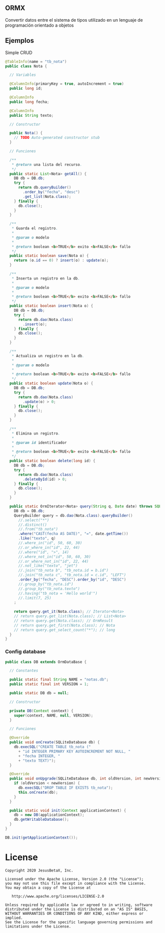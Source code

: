 ## ORMX

Convertir datos entre el sistema de tipos utilizado en un lenguaje de programación orientado a objetos

## Ejemplos

Simple CRUD

```java
@TableInfo(name = "tb_nota")
public class Nota {

  // Variables

  @ColumnInfo(primaryKey = true, autoIncrement = true)
  public long id;

  @ColumnInfo
  public long fecha;

  @ColumnInfo
  public String texto;

  // Constructor

  public Nota() {
    // TODO Auto-generated constructor stub
  }

  // Funciones 

  /**
   * @return una lista del recurso.
   */
  public static List<Nota> getAll() {
    DB db = DB.db;
    try {
      return db.queryBuilder()
        .order_by("fecha", "desc")
        .get_list(Nota.class);
    } finally {
      db.close();
    }
  }

  /**
   * Guarda el registro.
   * 
   * @param o modelo
   * 
   * @return boolean <b>TRUE</b> exito <b>FALSE</b> fallo
   */
  public static boolean save(Nota o) {
    return (o.id == 0) ? insert(o) : update(o);
  }

  /**
   * Inserta un registro en la db.
   * 
   * @param o modelo
   * 
   * @return boolean <b>TRUE</b> exito <b>FALSE</b> fallo
   */
  public static boolean insert(Nota o) {
    DB db = DB.db;
    try {
      return db.dao(Nota.class)
        .insert(o);
    } finally {
      db.close();
    }
  }

  /**
   * Actualiza un registro en la db.
   * 
   * @param o modelo
   * 
   * @return boolean <b>TRUE</b> exito <b>FALSE</b> fallo
   */
  public static boolean update(Nota o) {
    DB db = DB.db;
    try {
      return db.dao(Nota.class)
        .update(o) > 0;
    } finally {
      db.close();
    }
  }

  /**
   * Elimina un registro.
   * 
   * @param id identificador
   *
   * @return boolean <b>TRUE</b> exito <b>FALSE</b> fallo
   */
  public static boolean delete(long id) {
    DB db = DB.db;
    try {
      return db.dao(Nota.class)
        .deleteById(id) > 0;
    } finally {
      db.close();
    }
  }

  public static OrmIterator<Nota> query(String q, Date date) throws SQLException {
    DB db = DB.db;
    QueryBuilder query = db.dao(Nota.class).queryBuilder()
      //.select("*")
      //.distinct()
      //.from("tb_nota")
      .where("CAST(fecha AS DATE)", "=", date.getTime())
      .like("texto", q)
      //.where_in("id", 50, 60, 30)
      //.or_where_in("id", 22, 44)
      //.where("id", ">", 14)
      //.where_not_in("id", 50, 60, 30)
      //.or_where_not_in("id", 22, 44)
      //.not_like("texto", "jet")
      //.join("tb_nota b", "tb_nota.id = b.id")
      //.join("tb_nota c", "tb_nota.id = c.id", "LEFT")
      .order_by("fecha", "DESC").order_by("id", "DESC")
      //.group_by("tb_nota.id")
      //.group_by("tb_nota.texto")
      //.having("tb_nota = 'Hello world'")
      //.limit(7, 25)
    ;
    
    return query.get_it(Nota.class); // Iterator<Nota>
    // return query.get_list(Nota.class); // List<Nota>
    // return query.get(Nota.class); // OrmResult
    // return query.get_first(Nota.class); // Nota
    // return query.get_select_count("*"); // long
  }
}

```

### Config database

```java
public class DB extends OrmDataBase {

  // Constantes

  public static final String NAME = "notas.db";
  public static final int VERSION = 1;

  public static DB db = null;

  // Constructor

  private DB(Context context) {
    super(context, NAME, null, VERSION);
  }

  // Funciones

  @Override
  public void onCreate(SQLiteDatabase db) {
    db.execSQL("CREATE TABLE tb_nota ("
      + "id INTEGER PRIMARY KEY AUTOINCREMENT NOT NULL, "
      + "fecha INTEGER, "
      + "texto TEXT)");
  }

  @Override
  public void onUpgrade(SQLiteDatabase db, int oldVersion, int newVersion) {
    if (oldVersion < newVersion) {
      db.execSQL("DROP TABLE IF EXISTS tb_nota");
      this.onCreate(db);
    }
  }

  public static void init(Context applicationContext) {
    db = new DB(applicationContext);
    db.getWritableDatabase();
  }
}
```

```java
DB.init(getApplicationContext());
```

License
=======

    Copyright 2020 JesusBetaX, Inc.

    Licensed under the Apache License, Version 2.0 (the "License");
    you may not use this file except in compliance with the License.
    You may obtain a copy of the License at

       http://www.apache.org/licenses/LICENSE-2.0

    Unless required by applicable law or agreed to in writing, software
    distributed under the License is distributed on an "AS IS" BASIS,
    WITHOUT WARRANTIES OR CONDITIONS OF ANY KIND, either express or implied.
    See the License for the specific language governing permissions and
    limitations under the License.
